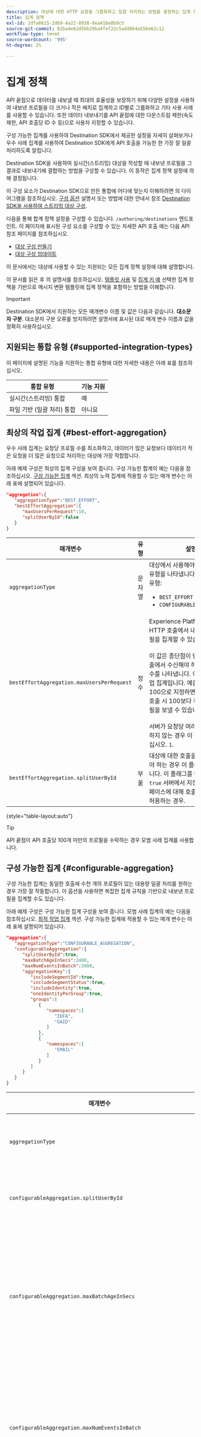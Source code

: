 ```yaml
---
description: 대상에 대한 HTTP 요청을 그룹화하고 일괄 처리하는 방법을 결정하는 집계 정책을 설정하는 방법에 대해 알아봅니다.
title: 집계 정책
exl-id: 2dfa8815-2d69-4a22-8938-8ea41be8b9c5
source-git-commit: 82ba4e62d5bb29ba4fef22c5add864a556e62c12
workflow-type: tm+mt
source-wordcount: '995'
ht-degree: 2%

---
```


# 집계 정책

API 끝점으로 데이터를 내보낼 때 최대의 효율성을 보장하기 위해 다양한 설정을 사용하여 내보낸 프로필을 더 크거나 작은 배치로 집계하고 ID별로 그룹화하고 기타 사용 사례를 사용할 수 있습니다. 또한 데이터 내보내기를 API 끝점에 대한 다운스트림 제한(속도 제한, API 호출당 ID 수 등)으로 사용자 지정할 수 있습니다.

구성 가능한 집계를 사용하여 Destination SDK에서 제공한 설정을 자세히 살펴보거나 우수 사례 집계를 사용하여 Destination SDK에게 API 호출을 가능한 한 가장 잘 일괄 처리하도록 알립니다.

Destination SDK을 사용하여 실시간(스트리밍) 대상을 작성할 때 내보낸 프로필을 그 결과로 내보내기에 결합하는 방법을 구성할 수 있습니다. 이 동작은 집계 정책 설정에 의해 결정됩니다.

이 구성 요소가 Destination SDK으로 만든 통합에 어디에 맞는지 이해하려면 의 다이어그램을 참조하십시오. [구성 옵션](../configuration-options.md) 설명서 또는 방법에 대한 안내서 참조 [Destination SDK을 사용하여 스트리밍 대상 구성](../../guides/configure-destination-instructions.md#create-destination-configuration).

다음을 통해 합계 정책 설정을 구성할 수 있습니다. `/authoring/destinations` 엔드포인트. 이 페이지에 표시된 구성 요소를 구성할 수 있는 자세한 API 호출 예는 다음 API 참조 페이지를 참조하십시오.

* [대상 구성 만들기](../../authoring-api/destination-configuration/create-destination-configuration.md)
* [대상 구성 업데이트](../../authoring-api/destination-configuration/update-destination-configuration.md)

이 문서에서는 대상에 사용할 수 있는 지원되는 모든 집계 정책 설정에 대해 설명합니다.

이 문서를 읽은 후 의 설명서를 참조하십시오. [템플릿 사용](../../functionality/destination-server/message-format.md#using-templating) 및 [집계 키 예](../../functionality/destination-server/message-format.md#template-aggregation-key) 선택한 집계 정책을 기반으로 메시지 변환 템플릿에 집계 정책을 포함하는 방법을 이해합니다.

>[!IMPORTANT]
>
>Destination SDK에서 지원하는 모든 매개변수 이름 및 값은 다음과 같습니다. **대소문자 구분**. 대소문자 구분 오류를 방지하려면 설명서에 표시된 대로 매개 변수 이름과 값을 정확히 사용하십시오.

## 지원되는 통합 유형 {#supported-integration-types}

이 페이지에 설명된 기능을 지원하는 통합 유형에 대한 자세한 내용은 아래 표를 참조하십시오.

| 통합 유형 | 기능 지원 |
|---|---|
| 실시간(스트리밍) 통합 | 예 |
| 파일 기반 (일괄 처리) 통합 | 아니요 |

## 최상의 작업 집계 {#best-effort-aggregation}

우수 사례 집계는 요청당 프로필 수를 최소화하고, 데이터가 많은 요청보다 데이터가 적은 요청을 더 많은 요청으로 처리하는 대상에 가장 적합합니다.

아래 예제 구성은 최상의 집계 구성을 보여 줍니다. 구성 가능한 합계의 예는 다음을 참조하십시오. [구성 가능한 집계](#configurable-aggregation) 섹션. 최상의 노력 집계에 적용할 수 있는 매개 변수는 아래 표에 설명되어 있습니다.

```json
"aggregation":{
   "aggregationType":"BEST_EFFORT",
   "bestEffortAggregation":{
      "maxUsersPerRequest":10,
      "splitUserById":false
   }
}
```

| 매개변수 | 유형 | 설명 |
|---------|----------|------|
| `aggregationType` | 문자열 | 대상에서 사용해야 하는 집계 정책 유형을 나타냅니다. 지원되는 집계 유형: <ul><li>`BEST_EFFORT`</li><li>`CONFIGURABLE_AGGREGATION`</li></ul> |
| `bestEffortAggregation.maxUsersPerRequest` | 정수 | Experience Platform은 단일 HTTP 호출에서 내보낸 여러 프로필을 집계할 수 있습니다. <br><br>이 값은 종단점이 단일 HTTP 호출에서 수신해야 하는 최대 프로필 수를 나타냅니다. 이는 최선의 작업 집계입니다. 예를 들어 값을 100으로 지정하면 Platform이 호출 시 100보다 작은 수의 프로필을 보낼 수 있습니다. <br><br> 서버가 요청당 여러 사용자를 수락하지 않는 경우 이 값을 로 설정하십시오. `1`. |
| `bestEffortAggregation.splitUserById` | 부울 | 대상에 대한 호출을 ID로 분할해야 하는 경우 이 플래그를 사용합니다. 이 플래그를 다음으로 설정 `true` 서버에서 지정된 id 네임스페이스에 대해 호출당 하나의 id만 허용하는 경우. |

{style="table-layout:auto"}

>[!TIP]
>
>API 끝점이 API 호출당 100개 미만의 프로필을 수락하는 경우 모범 사례 집계를 사용합니다.

## 구성 가능한 집계 {#configurable-aggregation}

구성 가능한 집계는 동일한 호출에 수천 개의 프로필이 있는 대용량 일괄 처리를 원하는 경우 가장 잘 작동합니다. 이 옵션을 사용하면 복잡한 집계 규칙을 기반으로 내보낸 프로필을 집계할 수도 있습니다.

아래 예제 구성은 구성 가능한 집계 구성을 보여 줍니다. 모범 사례 집계의 예는 다음을 참조하십시오. [최적 작업 집계](#best-effort-aggregation) 섹션. 구성 가능한 집계에 적용할 수 있는 매개 변수는 아래 표에 설명되어 있습니다.

```json
"aggregation":{
   "aggregationType":"CONFIGURABLE_AGGREGATION",
   "configurableAggregation":{
      "splitUserById":true,
      "maxBatchAgeInSecs":2400,
      "maxNumEventsInBatch":5000,
      "aggregationKey":{
         "includeSegmentId":true,
         "includeSegmentStatus":true,
         "includeIdentity":true,
         "oneIdentityPerGroup":true,
         "groups":[
            {
               "namespaces":[
                  "IDFA",
                  "GAID"
               ]
            },
            {
               "namespaces":[
                  "EMAIL"
               ]
            }
         ]
      }
   }
}
```

| 매개변수 | 유형 | 설명 |
|---------|----------|------|
| `aggregationType` | 문자열 | 대상에서 사용해야 하는 집계 정책 유형을 나타냅니다. 지원되는 집계 유형: <ul><li>`BEST_EFFORT`</li><li>`CONFIGURABLE_AGGREGATION`</li></ul> |
| `configurableAggregation.splitUserById` | 부울 | 대상에 대한 호출을 ID로 분할해야 하는 경우 이 플래그를 사용합니다. 이 플래그를 다음으로 설정 `true` 서버에서 지정된 id 네임스페이스에 대해 호출당 하나의 id만 허용하는 경우. |
| `configurableAggregation.maxBatchAgeInSecs` | 정수 | 와 함께 사용됩니다. `maxNumEventsInBatch`, 이 매개 변수는 API 호출을 엔드포인트로 보낼 때까지 Experience Platform이 대기하는 시간을 결정합니다. <ul><li>최소값(초): 1800</li><li>최대값(초): 3600</li></ul> 예를 들어 두 매개 변수에 모두 최대값을 사용하는 경우 Experience Platform은 API 호출을 수행하기 전에 10000개의 적격 프로필이 있을 때까지 3600초 또는 API를 대기합니다. |
| `configurableAggregation.maxNumEventsInBatch` | 정수 | 와 함께 사용됩니다. `maxBatchAgeInSecs`, 이 매개 변수는 API 호출에서 집계해야 하는 적격 프로필 수를 결정합니다. <ul><li>최소값: 1000</li><li>최대값: 10000</li></ul> 예를 들어 두 매개 변수에 모두 최대값을 사용하는 경우 Experience Platform은 API 호출을 수행하기 전에 10000개의 적격 프로필이 있을 때까지 3600초 또는 API를 대기합니다. |
| `configurableAggregation.aggregationKey` | - | 아래 설명된 매개 변수를 기반으로 대상에 매핑된 내보낸 프로필을 집계할 수 있습니다. |
| `configurableAggregation.aggregationKey.includeSegmentId` | 부울 | 이 매개 변수를 다음으로 설정 `true` 대상으로 내보낸 프로필을 대상 ID로 그룹화하려는 경우. |
| `configurableAggregation.aggregationKey.includeSegmentStatus` | 부울 | 이 매개 변수와 를 모두 설정합니다. `includeSegmentId` 끝 `true`, 대상으로 내보낸 프로필을 대상 ID 및 대상 상태별로 그룹화하려는 경우. |
| `configurableAggregation.aggregationKey.includeIdentity` | 부울 | 이 매개 변수를 다음으로 설정 `true` 대상으로 내보낸 프로필을 id 네임스페이스별로 그룹화하려는 경우. |
| `configurableAggregation.aggregationKey.oneIdentityPerGroup` | 부울 | 이 매개 변수를 다음으로 설정 `true` 내보낸 프로필을 단일 ID(GAID, IDFA, 전화 번호, 이메일 등)를 기반으로 그룹으로 집계하려면 다음을 수행합니다. |
| `configurableAggregation.aggregationKey.groups` | 배열 | 대상으로 내보낸 프로필을 ID 네임스페이스 그룹별로 그룹화하려면 ID 그룹 목록을 만듭니다. 예를 들어 위의 예에 표시된 구성을 사용하여 IDFA 및 GAID 모바일 식별자가 포함된 프로필을 대상에 대한 한 호출로 결합하고 이메일이 다른 호출로 결합될 수 있습니다. |

{style="table-layout:auto"}

## 다음 단계 {#next-steps}

이 문서를 읽은 후에는 대상에 대한 집계 정책을 구성하는 방법을 더 잘 이해할 수 있어야 합니다.

다른 대상 구성 요소에 대한 자세한 내용은 다음 문서를 참조하십시오.

* [고객 인증 구성](customer-authentication.md)
* [OAuth2 인증](oauth2-authorization.md)
* [고객 데이터 필드](customer-data-fields.md)
* [UI 속성](ui-attributes.md)
* [스키마 구성](schema-configuration.md)
* [ID 네임스페이스 구성](identity-namespace-configuration.md)
* [지원되는 매핑 구성](supported-mapping-configurations.md)
* [대상 게재](destination-delivery.md)
* [대상 메타데이터 구성](audience-metadata-configuration.md)
* [일괄 처리 구성](batch-configuration.md)
* [과거 프로필 자격 요건](historical-profile-qualifications.md)
